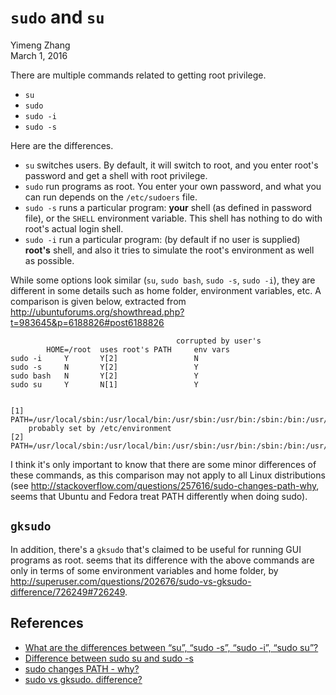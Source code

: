 # `sudo` and `su`

Yimeng Zhang  
March 1, 2016

There are multiple commands related to getting root privilege.

* `su`
* `sudo`
* `sudo -i`
* `sudo -s`

Here are the differences.

* `su` switches users. By default, it will switch to root, and you enter root's password and get a shell with root privilege.
* `sudo` run programs as root. You enter your own password, and what you can run depends on the `/etc/sudoers` file.
* `sudo -s` runs a particular program: **your** shell (as defined in password file), or the `SHELL` environment variable. This shell has nothing to do with root's actual login shell.
* `sudo -i` run a particular program: (by default if no user is supplied) **root's** shell, and also it tries to simulate the root's environment as well as possible.

While some options look similar (`su`, `sudo bash`, `sudo -s`, `sudo -i`), they are different in some details such as home folder, environment variables, etc. A comparison is given below, extracted from <http://ubuntuforums.org/showthread.php?t=983645&p=6188826#post6188826>

```
				                     corrupted by user's 
		HOME=/root	uses root's PATH     env vars
sudo -i		Y		Y[2]                 N
sudo -s		N		Y[2]                 Y
sudo bash	N		Y[2]                 Y
sudo su		Y		N[1]                 Y


[1] PATH=/usr/local/sbin:/usr/local/bin:/usr/sbin:/usr/bin:/sbin:/bin:/usr/games
    probably set by /etc/environment
[2] PATH=/usr/local/sbin:/usr/local/bin:/usr/sbin:/usr/bin:/sbin:/bin:/usr/X11R6/bin
```

I think it's only important to know that there are some minor differences of these commands, as this comparison may not apply to all Linux distributions (see <http://stackoverflow.com/questions/257616/sudo-changes-path-why>, seems that Ubuntu and Fedora treat PATH differently when doing sudo).

## `gksudo`

In addition, there's a `gksudo` that's claimed to be useful for running GUI programs as root. seems that its difference with the above commands are only in terms of some environment variables and home folder, by <http://superuser.com/questions/202676/sudo-vs-gksudo-difference/726249#726249>.

## References

* [What are the differences between “su”, “sudo -s”, “sudo -i”, “sudo su”?](http://askubuntu.com/questions/70534/what-are-the-differences-between-su-sudo-s-sudo-i-sudo-su)
* [Difference between sudo su and sudo -s](http://ubuntuforums.org/showthread.php?t=983645&p=6188826#post6188826)
* [sudo changes PATH - why?](http://stackoverflow.com/questions/257616/sudo-changes-path-why)
* [sudo vs gksudo. difference?](http://superuser.com/questions/202676/sudo-vs-gksudo-difference/726249#726249)